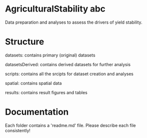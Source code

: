 # AgriculturalStability abc
Data preparation and analyses to assess the drivers of yield stability.

# Structure
datasets: contains primary (original) datasets

datasetsDerived: contains derived datasets for further analysis

scripts: contains all the srcipts for dataset creation and analyses

spatial: contains spatial data

results: contains result figures and tables 

# Documentation
Each folder contains a 'readme.md' file. Please describe each file consistently!
